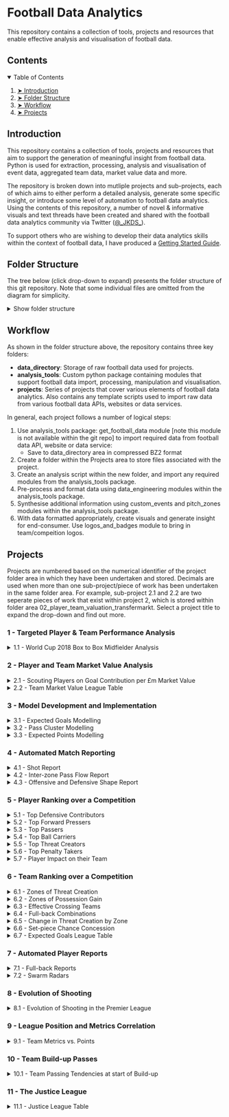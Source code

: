 # Football Data Analytics
This repository contains a collection of tools, projects and resources that enable effective analysis and visualisation of football data.

## Contents

<details open="open">
  <summary>Table of Contents</summary>
  <ol>
    <li><a href="#introduction"> ➤ Introduction</a></li>
    <li><a href="#folder-structure"> ➤ Folder Structure</a></li>
    <li><a href="#workflow"> ➤ Workflow</a></li>
    <li><a href="#projects"> ➤ Projects</a></li>
  </ol>
</details>

## Introduction
This repository contains a collection of tools, projects and resources that aim to support the generation of meaningful insight from football data. Python is used for extraction, processing, analysis and visualisation of event data, aggregated team data, market value data and more.

The repository is broken down into mutliple projects and sub-projects, each of which aims to either perform a detailed analysis, generate some specific insight, or introduce some level of automation to football data analytics. Using the contents of this repository, a number of novel & informative visuals and text threads have been created and shared with the football data analytics community via Twitter ([@\_JKDS\_](https://twitter.com/_JKDS_)).

To support others who are wishing to develop their data analytics skills within the context of football data, I have produced a [Getting Started Guide](https://github.com/jakeyk11/football-data-analytics/blob/main/Getting%20Started%20with%20Football%20Analytics.md).

## Folder Structure

The tree below (click drop-down to expand) presents the folder structure of this git repository. Note that some individual files are omitted from the diagram for simplicity.

<details>
<summary>Show folder structure</summary>


    football-data-analytics
    │
    ├── analysis_tools
    │   ├── __init__.py
    │   ├── get_football_data.py [not included in git repo]
    │   ├── logos_and_badges.py
    │   ├── models.py    
    │   ├── pitch_zones.py
    │   ├── statsbomb_custom_events.py
    │   ├── statsbomb_data_engineering.py
    │   ├── whoscored_custom_events.py
    │   ├── whoscored_data_engineering.py
    │   ├── wyscout_data_engineering.py   
    │ 
    ├── data_directory
    │   ├── leaguetable_data
    │   ├── misc_data
    │   │   ├── articles
    │   │   ├── images
    │   ├── statsbomb_data [contents not included in git repo]
    │   ├── transfermarkt_data
    │   ├── whoscored_data [contents not included in git repo]
    │   ├── wyscout_data
    │ 
    ├── model_directory
    │   ├── pass_cluster_model
    │   │   ├── PassClusterModel65.joblib
    │   ├── xg_model
    │   │   ├── log_regression_xg_model.joblib
    │
    ├── projects
    │   ├── 00_data_import_and_misc_work
    │   │   ├── download_yt_video.py 
    │   │   ├── import_data_fbref.py
    │   │   ├── import_data_leaguetable.py
    │   │   ├── import_data_whoscored.py
    │   │   ├── scrape_data_transfermarkt.py
    │   │   ├── misc_work
    │   ├── 01_wc2018_box2box_mids
    │   │   ├── worldcup_b2b_mids.py
    │   ├── 02_player_team_valuation
    │   │   ├── team_player_value_analysis.py
    │   ├── 03_model_development_and_implementation
    │   │   ├── pass_cluster_data_collection.py
    │   │   ├── shot_xg_plot.py
    │   │   ├── xg_log_regression_model.py
    │   │   ├── xg_neural_network.py  
    │   ├── 04_match_reports
    │   │   ├── off_def_shape_report_ws.py
    │   │   ├── pass_report_ws.py
    │   │   ├── shot_report_understat.py     
    │   ├── 05_competition_reports_top_players
    │   │   ├── player_defensive_contribution.py
    │   │   ├── player_effective_carriers.py
    │   │   ├── player_effective_passers.py
    │   │   ├── player_high_defensive_actions.py    
    │   │   ├── player_impact_on_team.py    
    │   │   ├── player_penalty_takers.py
    │   │   ├── player_threat_creators.py
    │   │   ├── player_threat_creators_zonal_comparison.py
    │   ├── 06_competition_reports_top_teams
    │   │   ├── team_ball_winning.py
    │   │   ├── team_common_zonal_actions.py
    │   │   ├── team_cross_success.py   
    │   │   ├── team_delta_threat_creation.py
    │   │   ├── team_fullback_combinations.py
    │   │   ├── team_setpiece_shot_concession.py
    │   │   ├── team_threat_creation.py
    │   │   ├── xg_league_table_sb.py    
    │   ├── 07_player_reports
    │   │   ├── advanced_swarm_radar.py
    │   │   ├── player_report_fullback.py
    │   ├── 08_evolution_of_shooting
    │   │   ├── shot_characteristics_trending.py
    │   ├── 09_league_position_metric_correlation
    │   │   ├── team_metric_pts_correlation.py
    │   ├── 10_team_buildup_passes
    │   │   ├── team_pass_tendencies.py
    │   ├── 11_justice_league
    │   │   ├── justice_league.py
    │   ├── 99_private_work
    │
    ├── .gitignore
    │
    ├── Getting Started with Football Analytics.md
    │     
    ├── LICENSE 
    │ 
    ├── README.md 

</details>

## Workflow

As shown in the folder structure above, the repository contains three key folders:
- **data_directory**: Storage of raw football data used for projects.
- **analysis_tools**: Custom python package containing modules that support football data import, processing, manipulation and visualisation.
- **projects**: Series of projects that cover various elements of football data analytics. Also contains any template scripts used to import raw data from various football data APIs, websites or data services.

In general, each project follows a number of logical steps:
1. Use analysis_tools package: get_football_data module [note this module is not available within the git repo] to import required data from football data API, website or data service:
    * Save to data_directory area in compressed BZ2 format
2. Create a folder within the Projects area to store files associated with the project.
3. Create an analysis script within the new folder, and import any required modules from the analysis_tools package.
4. Pre-process and format data using data_engineering modules within the analysis_tools package.
5. Synthesise additional information using custom_events and pitch_zones modules within the analysis_tools package.
6. With data formatted appropriately, create visuals and generate insight for end-consumer. Use logos_and_badges module to bring in team/compeition logos.

## Projects

Projects are numbered based on the numerical identifier of the project folder area in which they have been undertaken and stored. Decimals are used when more than one sub-project/piece of work has been undertaken in the same folder area. For example, sub-project 2.1 and 2.2 are two seperate pieces of work that exist within project 2, which is stored within folder area 02_player_team_valuation_transfermarkt. Select a project title to expand the drop-down and find out more.

### 1 - Targeted Player & Team Performance Analysis

<details>
<summary>1.1 - World Cup 2018 Box to Box Midfielder Analysis</summary>

\
**Data Source:** Statsbomb & FIFA Match Reports

**Project Area:** [01_wc2018_box2box_mids](https://github.com/jakeyk11/football-data-analytics/tree/main/projects/01_wc2018_box2box_mids)

**Code:** [worldcup_b2b_mids.py](https://github.com/jakeyk11/football-data-analytics/blob/main/projects/01_wc2018_box2box_mids/worldcup_b2b_mids.py)

**Summary and Output:** An investigation of the most effective box to box midfielders at the 2018 World Cup. A number of custom metrics are used to score central midfielders in ball winning, ball retention & creativity, and mobility. A good box to box midfielder is defined as a central midfielder that excels in each of these areas.

<p align="center">
  <img width="45%" src="./data_directory/misc_data/images/example-1-1-1.png"> &nbsp &nbsp 
  <img width="45%" src="./data_directory/misc_data/images/example-1-1-2.png">
</p>
<p align="center">
  <img width="45%" src="./data_directory/misc_data/images/example-1-1-3.png">
</p>

</details>

### 2 - Player and Team Market Value Analysis

<details>
<summary>2.1 - Scouting Players on Goal Contribution per £m Market Value</summary>

\
**Data Source:** Transfermarkt

**Project Area:** [00_data_import_and_misc_work](https://github.com/jakeyk11/football-data-analytics/tree/main/projects/00_data_import_and_misc_work) & [02_player_team_valuation](https://github.com/jakeyk11/football-data-analytics/tree/main/projects/02_player_team_valuation)

**Code:** [scrape_data_transfermarkt.py](https://github.com/jakeyk11/football-data-analytics/blob/main/projects/00_data_import_and_misc_work/scrape_data_transfermarkt.py) & [team_player_value_analysis.py](https://github.com/jakeyk11/football-data-analytics/blob/main/projects/02_player_team_valuation/team_player_value_analysis.py)

**Summary and Output:** 
Development of a tool to scrape team and player market value information from transfermarkt.co.uk. Generation of a "scouting visual" that highlights players from a given league with a favourable combination of Age and Goal Contribution per £m market value. The work also explores the use of statistical models to predict market value based on player performance.

<p align="center">
  <img width="30%" src="./data_directory/misc_data/images/example-2-1-1.png"> &nbsp &nbsp
  <img width="30%" src="./data_directory/misc_data/images/example-2-1-2.png">
</p>
<p align="center">
  <img width="30%" src="./data_directory/misc_data/images/example-2-1-3.png"> &nbsp &nbsp
  <img width="30%" src="./data_directory/misc_data/images/example-2-1-4.png">
</p>

</details>

<details>
<summary>2.2 - Team Market Value League Table</summary>

\
**Data Source:** Transfermarkt

**Project Area:** [00_data_import_and_misc_work](https://github.com/jakeyk11/football-data-analytics/tree/main/projects/00_data_import_and_misc_work) & [02_player_team_valuation](https://github.com/jakeyk11/football-data-analytics/tree/main/projects/02_player_team_valuation)

**Code:** [scrape_data_transfermarkt.py](https://github.com/jakeyk11/football-data-analytics/blob/main/projects/00_data_import_and_misc_work/scrape_data_transfermarkt.py) & [team_player_value_analysis.py](https://github.com/jakeyk11/football-data-analytics/blob/main/projects/02_player_team_valuation/team_player_value_analysis.py)

**Summary and Output:** 
Development of a tool to scrape team and player market value information from transfermarkt.co.uk. Investigation of team under/over-performance based on league ranking and total squad value ranking.

<p align="center">
  <img width="30%" src="./data_directory/misc_data/images/example-2-2-1.png"> &nbsp &nbsp
  <img width="30%" src="./data_directory/misc_data/images/example-2-2-2.png">
</p>

</details>

### 3 - Model Development and Implementation

<details>
<summary>3.1 - Expected Goals Modelling</summary>

\
**Data Source:** Wyscout

**Project Area:** [model_directory](https://github.com/jakeyk11/football-data-analytics/tree/main/model_directory/xg_model) & [03_model_development_and_implementation](https://github.com/jakeyk11/football-data-analytics/tree/main/projects/03_model_development_and_implementation)

**Code:** [xg_log_regression_model.py](https://github.com/jakeyk11/football-data-analytics/blob/main/projects/03_model_development_and_implementation/xg_log_regression_model.py), [xg_neural_network.py](https://github.com/jakeyk11/football-data-analytics/blob/main/projects/03_model_development_and_implementation/xg_neural_network.py) & [shot_xg_plot.py](https://github.com/jakeyk11/football-data-analytics/blob/main/projects/03_model_development_and_implementation/shot_xg_plot.py)

**Summary and Output:** 
Implementation and testing of basic expected goals probabilistic models. This work includes development and comparison of a logistic regression expected goals model and a neural network expected goals model, each trained off over 40000 shots taken across Europe's 'big five' leagues during the 2017/2018 season. The models are used to calculate expected goals for specific players, clubs and leagues over a defined time period.

<p align="center">
  <img width="40%" src="./data_directory/misc_data/images/example-3-1-1.png"> &nbsp &nbsp
  <img width="40%" src="./data_directory/misc_data/images/example-3-1-2.png">
</p>
<p align="center">
  <img width="30%" src="./data_directory/misc_data/images/example-3-1-3.png"> &nbsp &nbsp
  <img width="30%" src="./data_directory/misc_data/images/example-3-1-4.png"> &nbsp &nbsp
  <img width="30%" src="./data_directory/misc_data/images/example-3-1-5.png">
</p>

</details>

<details>
<summary>3.2 - Pass Cluster Modelling</summary>

\
**Data Source:** Opta

**Project Area:** [model_directory](https://github.com/jakeyk11/football-data-analytics/tree/main/model_directory/pass_cluster_model), [03_model_development_and_implementation](https://github.com/jakeyk11/football-data-analytics/tree/main/projects/03_model_development_and_implementation) & [External Repo: ml_models_collection](https://github.com/jakeyk11/ml-models-collection)

**Code:** [pass_cluster_data_collection.py](https://github.com/jakeyk11/football-data-analytics/blob/main/projects/03_model_development_and_implementation/pass_cluster_data_collection.py), [models.py](https://github.com/jakeyk11/football-data-analytics/blob/main/analysis_tools/models.py), [External Repo: ml_model.ipynb](https://github.com/jakeyk11/ml-models-collection/blob/main/Football%20Pass%20Clustering/ml_model.ipynb)

**Summary and Output:** 
Using 5,000,000+ passes withn Europe's "Big 5" leagues (Opta data, 2019/20 - 2022/23), I have constructed a clustering model that is able to assign successful passes to one of 65 clusters. This work involves the construction of a machine learning pipeline and testing of a variety of classification algorithms. The chosen model uses a k Means clustering algorithm to assign passes, which I have then packaged up within a clustering function to support many of my football analytics projects.

</details>

<details>
<summary>3.3 - Expected Points Modelling</summary>

\
**Data Source:** Statsbomb

**Project Area:** [analysis_tools](https://github.com/jakeyk11/football-data-analytics/tree/main/analysis_tools/)

**Code:** [models.py](https://github.com/jakeyk11/football-data-analytics/blob/main/analysis_tools/models.py)

**Summary and Output:** 
Implementation of a Monte-Carlo method to model the probability of individual match outcomes based on shot events and their associated expected goals (xG). A large number (10000+) of simulations are run on a given match to approximate win probability for each team, and draw probability. Expected points in a given match is then simply calculated as 3*win_probability + 1*draw_proability. The method adopted is reliant on the assumption that xG represents scoring probability, and that individual shot events are independent.

</details>

### 4 - Automated Match Reporting

<details>
<summary>4.1 - Shot Report</summary>

\
**Data Source:** Understat

**Project Area:** [04_match_reports](https://github.com/jakeyk11/football-data-analytics/tree/main/projects/04_match_reports)

**Code:** [shot_report_understat.py](https://github.com/jakeyk11/football-data-analytics/blob/main/projects/04_match_reports/shot_report_understat.py)

**Summary and Output:** 
Development of a script to extract shot data from understat and generate shot reports for a any selected match.

<p align="center">
  <img width="40%" src="./data_directory/misc_data/images/example-4-1-1.png"> &nbsp &nbsp
  <img width="40%" src="./data_directory/misc_data/images/example-4-1-2.png">
</p>

</details>

<details>
<summary>4.2 - Inter-zone Pass Flow Report</summary>

\
**Data Source:** Opta/Whoscored

**Project Area:** [04_match_reports](https://github.com/jakeyk11/football-data-analytics/tree/main/projects/04_match_reports)

**Code:** [pass_report_ws.py](https://github.com/jakeyk11/football-data-analytics/blob/main/projects/04_match_reports/pass_report_ws.py)

**Summary and Output:** 
Design and development of an algorithm that identifies and counts similar passes based on the area of the pitch in which they start and finish. Generation of inter-zone pass flow reports for any selected match. 

<p align="center">
  <img width="30%" src="./data_directory/misc_data/images/example-4-2-1.png"> &nbsp &nbsp
  <img width="30%" src="./data_directory/misc_data/images/example-4-2-2.png"> 
</p>

</details>

<details>
<summary>4.3 - Offensive and Defensive Shape Report</summary>

\
**Data Source:** Opta/Whoscored

**Project Area:** [04_match_reports](https://github.com/jakeyk11/football-data-analytics/tree/main/projects/04_match_reports)

**Code:** [pass_report_ws.py](https://github.com/jakeyk11/football-data-analytics/blob/main/projects/04_match_reports/off_def_shape_report_ws.py)

**Summary and Output:** 
Design and development of an algorithm to calculate player territories based on the positions of all in-play actions throughout a match, including removal of outliers. Generation of shape reports for any selected match, including calculation of territory area as a proxy for pitch area covered.

<p align="center">
  <img width="30%" src="./data_directory/misc_data/images/example-4-3-1.png"> &nbsp &nbsp
  <img width="30%" src="./data_directory/misc_data/images/example-4-3-2.png"> 
</p>

</details>

### 5 - Player Ranking over a Competition

<details>
<summary>5.1 - Top Defensive Contributors</summary>

\
**Data Source:** Opta/Whoscored

**Project Area:** [05_competition_reports_top_players](https://github.com/jakeyk11/football-data-analytics/tree/main/projects/05_competition_reports_top_players)

**Code:** [player_defensive_contribution.py](https://github.com/jakeyk11/football-data-analytics/blob/main/projects/05_competition_reports_top_players/player_defensive_contribution.py)

**Summary and Output:** 
Assessment of all players' defensive contribution over the duration of a competition, with identification of top players by metrics such as Recoveries and Ball Wins per 100 opposition touches. Work includes implentation of a diamond scatter diagram that can be re-used for any 2D scatter plot.

<p align="center">
  <img width="27.3%" src="./data_directory/misc_data/images/example-5-1-1.png"> &nbsp &nbsp
  <img width="27.3%" src="./data_directory/misc_data/images/example-5-1-2.png"> 
</p>

</details>

<details>
<summary>5.2 - Top Forward Pressers</summary>

\
**Data Source:** Opta/Whoscored

**Project Area:** [05_competition_reports_top_players](https://github.com/jakeyk11/football-data-analytics/tree/main/projects/05_competition_reports_top_players)

**Code:** [player_defensive_contribution.py](https://github.com/jakeyk11/football-data-analytics/blob/main/projects/05_competition_reports_top_players/player_defensive_contribution.py)

**Summary and Output:** 
Assessment of the number of defensive actions completed in the opposition third by all players' over the duration of a competition, giving an indication at who has a tendency to defend from the front.

<p align="center">
  <img width="45%" src="./data_directory/misc_data/images/example-5-2-1.png"> &nbsp &nbsp
  <img width="45%" src="./data_directory/misc_data/images/example-5-2-2.png"> 
</p>

</details>

<details>
<summary>5.3 - Top Passers</summary>

\
**Data Source:** Opta/Whoscored

**Project Area:** [05_competition_reports_top_players](https://github.com/jakeyk11/football-data-analytics/tree/main/projects/05_competition_reports_top_players)

**Code:** [player_effective_passers.py](https://github.com/jakeyk11/football-data-analytics/blob/main/projects/05_competition_reports_top_players/player_effective_passers.py)

**Summary and Output:** 
Identification of effective passers through assessment of all in-play passes completed over the duration of a competition. Metrics such as progressive passes, cumulative expected threat and passes into opposition box per 90 are used to identify top players. This work involves the implementation of an [expected threat model](https://karun.in/blog/data/open_xt_12x8_v1.json) developed by Karun Singh.

<p align="center">
  <img width="45%" src="./data_directory/misc_data/images/example-5-3-1.png"> &nbsp &nbsp
  <img width="27.3%" src="./data_directory/misc_data/images/example-5-3-3.png">
</p>
<p align="center">
  <img width="45%" src="./data_directory/misc_data/images/example-5-3-2.png"> &nbsp &nbsp
</p>

</details>

<details>
<summary>5.4 - Top Ball Carriers</summary>

\
**Data Source:** Opta/Whoscored

**Project Area:** [05_competition_reports_top_players](https://github.com/jakeyk11/football-data-analytics/tree/main/projects/05_competition_reports_top_players)

**Code:** [player_effective_carriers.py](https://github.com/jakeyk11/football-data-analytics/blob/main/projects/05_competition_reports_top_players/player_effective_carriers.py)

**Summary and Output:** 
Identification of effective carriers through assessment of carries completed over the duration of a competition. This work involves the development of a module to infer carry events from opta event data (as carries are not recorded).

<p align="center">
  <img width="45%" src="./data_directory/misc_data/images/example-5-4-1.png"> &nbsp &nbsp
  <img width="45%" src="./data_directory/misc_data/images/example-5-4-2.png">
</p>

</details>

<details>
<summary>5.5 - Top Threat Creators</summary>

\
**Data Source:** Opta/Whoscored

**Project Area:** [05_competition_reports_top_players](https://github.com/jakeyk11/football-data-analytics/tree/main/projects/05_competition_reports_top_players)

**Code:** [player_effective_carriers.py](https://github.com/jakeyk11/football-data-analytics/blob/main/projects/05_competition_reports_top_players/player_threat_creators.py)

**Summary and Output:** 
Identification of top threat creators through assessment of various events/actions completed over the duration of a competition within different areas of the pitch. This work involves the implementation of an [expected threat model](https://karun.in/blog/data/open_xt_12x8_v1.json) developed by Karun Singh.

<p align="center">
  <img width="27.3%" src="./data_directory/misc_data/images/example-5-5-1.png"> &nbsp &nbsp
  <img width="27.3%" src="./data_directory/misc_data/images/example-5-5-2.png">
</p>
<p align="center">
  <img width="27.3%" src="./data_directory/misc_data/images/example-5-5-3.png"> &nbsp &nbsp
  <img width="27.3%" src="./data_directory/misc_data/images/example-5-5-4.png">
</p>

</details>

<details>
<summary>5.6 - Top Penalty Takers</summary>

\
**Data Source:** Opta/Whoscored

**Project Area:** [05_competition_reports_top_players](https://github.com/jakeyk11/football-data-analytics/tree/main/projects/05_competition_reports_top_players)

**Code:** [player_threat_creators.py](https://github.com/jakeyk11/football-data-analytics/blob/main/projects/05_competition_reports_top_players/player_penalty_takers.py)

**Summary and Output:** 
Identification of top penalty takers across multiple competitions. Penalty quality is assessed my mean distance of on-target penalty from goalkeeper midriff, with off-target penalties assigned a distance of zero. This work includes implementation of "3D projections" within 2D subplots.

<p align="center">
  <img width="45%" src="./data_directory/misc_data/images/example-5-6-1.png"> &nbsp &nbsp
  <img width="45%" src="./data_directory/misc_data/images/example-5-6-2.png">
</p>

</details>

<details>
<summary>5.7 - Player Impact on their Team</summary>

\
**Data Source:** Opta/Whoscored

**Project Area:** [05_competition_reports_top_players](https://github.com/jakeyk11/football-data-analytics/tree/main/projects/05_competition_reports_top_players)

**Code:** [player_impact_on_team.py](https://github.com/jakeyk11/football-data-analytics/blob/main/projects/05_competition_reports_top_players/player_impact_on_team.py)

**Summary and Output:** 
Determination of how a team's aggregrated metrics (team expected threat, team expected threat conceded, team expected threat difference, etc) vary when a specific player is on the pitch vs. when they are not playing

<p align="center">
  <img width="45%" src="./data_directory/misc_data/images/example-5-7-1.png"> &nbsp &nbsp
  <img width="45%" src="./data_directory/misc_data/images/example-5-7-2.png">
</p>

</details>

### 6 - Team Ranking over a Competition

<details>
<summary>6.1 - Zones of Threat Creation</summary>

\
**Data Source:** Opta/Whoscored

**Project Area:** [06_competition_reports_top_teams](https://github.com/jakeyk11/football-data-analytics/tree/main/projects/06_competition_reports_top_teams)

**Code:** [team_threat_creation.py](https://github.com/jakeyk11/football-data-analytics/blob/main/projects/06_competition_reports_top_teams/team_threat_creation.py)

**Summary and Output:** 
Ranking of teams by total threat created through in-play passes and carries per 90, including identification of the zones in which each team generates threat.

<p align="center">
  <img width="37%" src="./data_directory/misc_data/images/example-6-1-1.png"> &nbsp &nbsp
  <img width="37%" src="./data_directory/misc_data/images/example-6-1-2.png">
</p>

</details>

<details>
<summary>6.2 - Zones of Possession Gain</summary>

\
**Data Source:** Opta/Whoscored

**Project Area:** [06_competition_reports_top_teams](https://github.com/jakeyk11/football-data-analytics/tree/main/projects/06_competition_reports_top_teams)

**Code:** [team_ball_winning.py](https://github.com/jakeyk11/football-data-analytics/blob/main/projects/06_competition_reports_top_teams/team_ball_winning.py)

**Summary and Output:** 
Ranking of teams by the mean height up the pitch that they win the ball back, including identification of the zones in which they gain possession of the ball from the opposition.

<p align="center">
  <img width="37%" src="./data_directory/misc_data/images/example-6-2-1.png"> &nbsp &nbsp
  <img width="37%" src="./data_directory/misc_data/images/example-6-2-2.png">
</p>
  
</details>

<details>
<summary>6.3 - Effective Crossing Teams</summary>

\
**Data Source:** Opta/Whoscored

**Project Area:** [06_competition_reports_top_teams](https://github.com/jakeyk11/football-data-analytics/tree/main/projects/06_competition_reports_top_teams)

**Code:** [team_cross_success.py](https://github.com/jakeyk11/football-data-analytics/blob/main/projects/06_competition_reports_top_teams/team_cross_success.py)

**Summary and Output:** 
Ranking of teams by in-play cross success rate. This work includes a custom definition of an effective (or successful) cross, where an effective cross is one that is followed by either a shot or key pass within 5 seconds of play (irrespective of the inital cross outcome).

<p align="center">
  <img width="37%" src="./data_directory/misc_data/images/example-6-3-1.png">
</p>
  
</details>

<details>
<summary>6.4 - Full-back Combinations</summary>

\
**Data Source:** Opta/Whoscored

**Project Area:** [06_competition_reports_top_teams](https://github.com/jakeyk11/football-data-analytics/tree/main/projects/06_competition_reports_top_teams)

**Code:** [team_fullback_combinations.py](https://github.com/jakeyk11/football-data-analytics/blob/main/projects/06_competition_reports_top_teams/team_fullback_combinations.py)

**Summary and Output:** 
Ranking of teams by the frequency in which their full backs combine. Passes between full-backs of each team are identified and highlighted based on whether the pass leads to a shot on goal.
  
<p align="center">
  <img width="37%" src="./data_directory/misc_data/images/example-6-4-1.png">
</p>
  
</details>

<details>
<summary>6.5 - Change in Threat Creation by Zone</summary>

\
**Data Source:** Opta/Whoscored

**Project Area:** [06_competition_reports_top_teams](https://github.com/jakeyk11/football-data-analytics/tree/main/projects/06_competition_reports_top_teams)

**Code:** [team_delta_threat_creation.py](https://github.com/jakeyk11/football-data-analytics/blob/main/projects/06_competition_reports_top_teams/team_delta_threat_creation.py)

**Summary and Output:** 
Ranking of teams by improvement in total threat created through in-play passes and carries per 90 - current season vs. last season. Includes accounting for teams that were in division above or below in previous year. Change in threat creation is also broken down by pitch zone
  
<p align="center">
  <img width="37%" src="./data_directory/misc_data/images/example-6-5-1.png"> &nbsp &nbsp
  <img width="37%" src="./data_directory/misc_data/images/example-6-5-2.png">
</p>
  
</details>

<details>
<summary>6.6 - Set-piece Chance Concession</summary>

\
**Data Source:** Opta/Whoscored

**Project Area:** [06_competition_reports_top_teams](https://github.com/jakeyk11/football-data-analytics/tree/main/projects/06_competition_reports_top_teams)

**Code:** [team_setpiece_shot_concession.py](https://github.com/jakeyk11/football-data-analytics/blob/main/projects/06_competition_reports_top_teams/team_setpiece_shot_concession.py)

**Summary and Output:** 
Investigation of team's ability to defend set-pieces through aggregating chances conceded within 5 seconds of an opposition "indirect" set-piece. "Indirect" set-pieces refer to corner and free-kicks where the ball remains in play after the set-piece is taken, therefore off-target free-kicks and direct goals from set-pieces are excluded from the analysis.
  
<p align="center">
  <img width="30%" src="./data_directory/misc_data/images/example-6-6-1.png"> &nbsp &nbsp
  <img width="30%" src="./data_directory/misc_data/images/example-6-6-2.png">
</p>
  
</details>

<details>
<summary>6.7 - Expected Goals League Table</summary>

\
**Data Source:** Statsbomb

**Project Area:** [06_competition_reports_top_teams](https://github.com/jakeyk11/football-data-analytics/tree/main/projects/06_competition_reports_top_teams)

**Code:** [xg_league_table_sb.py](https://github.com/jakeyk11/football-data-analytics/blob/main/projects/06_competition_reports_top_teams/xg_league_table_sb.py)

**Summary and Output:** 
Generation of various league table rankings based on team's xG, xG performance, xG/xT ration and various other metrics.
  
<p align="center">
  <img width="50%" src="./data_directory/misc_data/images/example-6-7-1.png">
</p>
  
</details>

### 7 - Automated Player Reports

<details>
<summary>7.1 - Full-back Reports</summary>

\
**Data Source:** Opta/Whoscored

**Project Area:** [07_player_reports](https://github.com/jakeyk11/football-data-analytics/tree/main/projects/07_player_reports)

**Code:** [player_report_fullback.py](https://github.com/jakeyk11/football-data-analytics/blob/main/projects/07_player_reports/player_report_fullback.py)

**Summary and Output:** 
Player report specific to full-backs, including development of a flexible/robust mechanism to compare the report subject to similar players, and then rank the set of players against all full-backs within a chosen league.
  
<p align="center">
  <img width="45%" src="./data_directory/misc_data/images/example-7-1-1.png"> &nbsp &nbsp
  <img width="45%" src="./data_directory/misc_data/images/example-7-1-2.png">
</p>
  
</details>

<details>
  
<summary>7.2 - Swarm Radars</summary>

\
**Data Source:** Opta/Whoscored

**Project Area:** [07_player_reports](https://github.com/jakeyk11/football-data-analytics/tree/main/projects/07_player_reports)

**Code:** [advanced_swarm_radar.py](https://github.com/jakeyk11/football-data-analytics/blob/main/projects/07_player_reports/advanced_swarm_radar.py)

**Summary and Output:** 
Development of a novel and innovative means of visualising player performance. The "swarm" radar can quickly profile, assess and compare players but also gives a deeper context through displauomg the distributions of metric scores amongst a pool of comparison players.

<p align="center">
  <img width="30%" src="./data_directory/misc_data/images/example-7-2-1.png"> &nbsp &nbsp
  <img width="30%" src="./data_directory/misc_data/images/example-7-2-2.png">
</p>
  
</details>

### 8 - Evolution of Shooting

<details>

<summary>8.1 - Evolution of Shooting in the Premier League</summary>

\
**Data Source:** Opta/Whoscored

**Project Area:** [08_evolution_of_shooting](https://github.com/jakeyk11/football-data-analytics/tree/main/projects/08_evolution_of_shooting)

**Code:** [shot_characteristics_trending.py](https://github.com/jakeyk11/football-data-analytics/blob/main/projects/08_evolution_of_shooting/shot_characteristics_trending.py)

**Summary and Output:** 
A piece of work contracted by the Association of Professional Football Analysis (APFA), exploring how the art of shooting is changing in football and providing an insight into the evolution of shooting in the Premier League. 

[APFA - The Evolution of Shooting in the Premier League Web Article](https://apfa.io/the-evolution-of-shooting-in-the-premier-league/)

[APFA - The Evolution of Shooting in the Premier League.pdf](https://github.com/jakeyk11/football-data-analytics/blob/main/data_directory/misc_data/articles/The%20Evolution%20of%20Shooting%20in%20the%20Premier%20League.pdf)

</details>

### 9 - League Position and Metrics Correlation

<details>

<summary>9.1 - Team Metrics vs. Points</summary>

\
**Data Source:** Opta/Whoscored

**Project Area:** [09_league_position_metric_correlation](https://github.com/jakeyk11/football-data-analytics/tree/main/projects/09_league_position_metric_correlation)

**Code:** [team_metrics_pts_correlation.py](https://github.com/jakeyk11/football-data-analytics/blob/main/projects/09_league_position_metric_correlation/team_metrics_pts_correlation.py)

**Summary and Output:** 
Exploratory work to identify the characteristics of successful teams in specific leagues. Investigation of how strongly a range of team metrics correlate with points accumulated in a season, using data from 5+ seasons. Output from this project was included in a [Tifo Video - Why Everton are better than you think](https://www.youtube.com/watch?v=Zcn5HyoBafw&ab_channel=TifoIRL).

<p align="center">
  <img width="38%" src="./data_directory/misc_data/images/example-9-1-2.png"> &nbsp &nbsp
  <img width="46%" src="./data_directory/misc_data/images/example-9-1-1.png">
</p>

</details>

### 10 - Team Build-up Passes

<details>

<summary>10.1 - Team Passing Tendencies at start of Build-up</summary>

\
**Data Source:** Opta/Whoscored

**Project Area:** [10_team_buildup_passes](https://github.com/jakeyk11/football-data-analytics/tree/main/projects/10_team_buildup_passes)

**Code:** [team_pass_tendencies.py](https://github.com/jakeyk11/football-data-analytics/blob/main/projects/10_team_buildup_passes/team_pass_tendencies.py)

**Summary and Output:** 
Exploitation of previous work on pass clustering to identify passing tendencies of teams in build-up. This inolves looking at common pass clusters for the first 6 passes that a team makes in various areas of the pitch.

<p align="center">
  <img width="40%" src="./data_directory/misc_data/images/example-10-1-1.png"> &nbsp &nbsp
  <img width="40%" src="./data_directory/misc_data/images/example-10-1-2.png">
</p>

</details>

### 11 - The Justice League

<details>

<summary>11.1 - Justice League Table</summary>

\
**Data Source:** Statsbomb

**Project Area:** [11_justice_league](https://github.com/jakeyk11/football-data-analytics/tree/main/projects/11_justice_league)

**Code:** [justice_league.py](https://github.com/jakeyk11/football-data-analytics/blob/main/projects/11_justice_league/justice_league.py)

**Summary and Output:** 
Exploitation of previous work on points modelling to simulate a full season of matches and re-produce league table standings based on probablistic match outcomes (or expected points).

<p align="center">
  <img width="50%" src="./data_directory/misc_data/images/example-11-1-1.png"> &nbsp &nbsp
</p>

</details>
